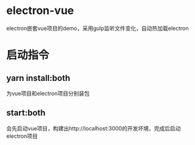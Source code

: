 # electron-vue
electron嵌套vue项目的demo，采用gulp监听文件变化，自动热加载electron

# 启动指令
## yarn install:both
为vue项目和electron项目分别装包
## start:both
会先启动vue项目，构建出http://localhost:3000的开发坏境，完成后启动electron项目